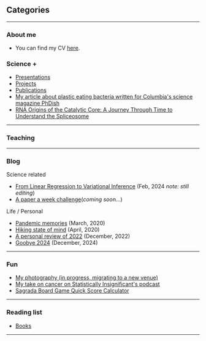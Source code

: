 ## Categories

---

### About me 
- You can find my CV [here](https://drive.google.com/file/d/1gIrJ4beW_pfd69vZmEHowDRdlwtu0oY9/view?usp=sharing).


### Science +

- [Presentations](Presentations.md)
- [Projects](Projects.md)
- [Publications](https://scholar.google.ca/citations?hl=en&user=q5Hzub8AAAAJ&view_op=list_works&gmla=AJsN-F7Ww91657WqQMFZkjErV-KoSTYNNChzOplXUi3FDtmZyf7dQ1ibSJ5NFxzzaXRYHr9iwfBH_eTovv9vnjfDvyCWcn0-Z97ViwNRuGLV8NsNWtAVHtI)
- [My article about plastic eating bacteria written for Columbia's science magazine PhDish](http://www.phdish.com/blog/the-evolving-future-of-plastic-waste-1)
- [RNA Origins of the Catalytic Core: A Journey Through Time to Understand the Spliceosome](RNA_paper.md)

---

### Teaching 

---

### Blog 
Science related
- [From Linear Regression to Variational Inference](https://dramatic-napkin-b57.notion.site/Variational-inference-tutorial-03d7220759f14627989a8f7b8ad1b0ec) (Feb, 2024 *note: still editing*)
- [A paper a week challenge](https://geekygenomics.substack.com/)(*coming soon...*)

Life / Personal 
- [Pandemic memories](https://medium.com/@lostanonym/life-as-we-knew-it-140a4c68d58a) (March, 2020)
- [Hiking state of mind](https://medium.com/@lostanonym/hiking-state-of-mind-59e13046ba4f?sk=6933c933f6402e42ad9d8f209abc7d13) (April, 2020)
- [A personal review of 2022](https://medium.com/@lostanonym/a-personal-review-of-2022-65c4dea2529f) (December, 2022)
- [Goobye 2024](https://medium.com/@lostanonym/goodbye-2024-29a0fc3164ae) (December, 2024)

---

### Fun 

- [My photography (in progress, migrating to a new venue)](photography.md)
- [My take on cancer on Statistically Insignificant's podcast](https://bioeconometrician.github.io/sipod_karin/)
- [Sagrada Board Game Quick Score Calculator](https://karini925.github.io/Sagrada-Score-Calculator/)

---

### Reading list 

- [Books](https://www.goodreads.com/user/show/128238315-karina-isaev)

---

